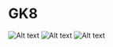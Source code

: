 # GK8

![Alt text](https://imgur.com/KgBIjTE "Project screenshot")
![Alt text](https://imgur.com/eQhttps://github.com/TalArbatov/GK8glZq2 "Project screenshot")
![Alt text](https://imgur.com/ckgvh93 "Project screenshot")
